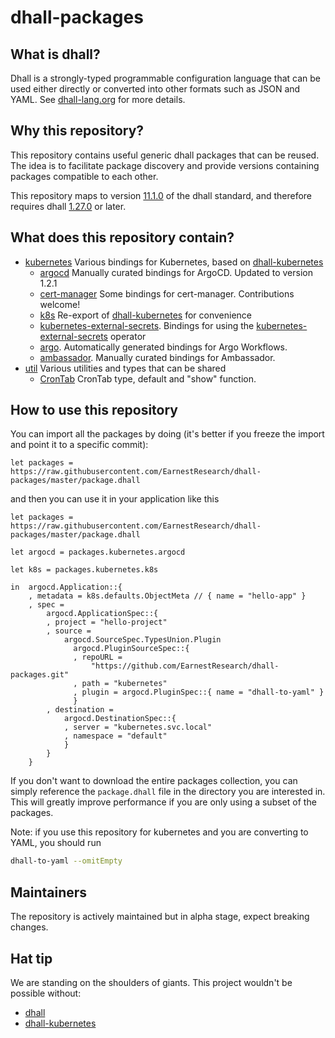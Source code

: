 # dhall-packages

## What is dhall?
Dhall is a strongly-typed programmable configuration language that can be used either directly or converted into other formats such as JSON and YAML. See [dhall-lang.org](https://dhall-lang.org) for more details.

## Why this repository?
This repository contains useful generic dhall packages that can be reused.
The idea is to facilitate package discovery and provide versions containing packages compatible to each other. 

This repository maps to version [11.1.0](https://github.com/dhall-lang/dhall-lang/releases/tag/v11.1.0) of the dhall standard, and therefore requires dhall [1.27.0](https://github.com/dhall-lang/dhall-haskell/releases/tag/1.27.0) or later.

## What does this repository contain?
- [kubernetes](kubernetes) Various bindings for Kubernetes, based on [dhall-kubernetes](https://github.com/dhall-lang/dhall-kubernetes)
    - [argocd](kubernetes/argocd) Manually curated bindings for ArgoCD. Updated to version 1.2.1
    - [cert-manager](kubernetes/cert-manager) Some bindings for cert-manager. Contributions welcome!
    - [k8s](kubernetes/k8s) Re-export of [dhall-kubernetes](https://github.com/dhall-lang/dhall-kubernetes) for convenience
    - [kubernetes-external-secrets](kubernetes/kubernetes-external-secrets). Bindings for using the [kubernetes-external-secrets](https://github.com/godaddy/kubernetes-external-secrets) operator
    - [argo](kubernetes/argo). Automatically generated bindings for Argo Workflows.
    - [ambassador](kubernetes/ambassador). Manually curated bindings for Ambassador.
- [util](util/CronTab) Various utilities and types that can be shared
    - [CronTab](util/CronTab) CronTab type, default and "show" function.

## How to use this repository
You can import all the packages by doing (it's better if you freeze the import and point it to a specific commit):
```dhall
let packages = https://raw.githubusercontent.com/EarnestResearch/dhall-packages/master/package.dhall
```

and then you can use it in your application like this
```dhall
let packages = https://raw.githubusercontent.com/EarnestResearch/dhall-packages/master/package.dhall

let argocd = packages.kubernetes.argocd

let k8s = packages.kubernetes.k8s

in  argocd.Application::{
    , metadata = k8s.defaults.ObjectMeta // { name = "hello-app" }
    , spec =
        argocd.ApplicationSpec::{
        , project = "hello-project"
        , source =
            argocd.SourceSpec.TypesUnion.Plugin
              argocd.PluginSourceSpec::{
              , repoURL =
                  "https://github.com/EarnestResearch/dhall-packages.git"
              , path = "kubernetes"
              , plugin = argocd.PluginSpec::{ name = "dhall-to-yaml" }
              }
        , destination =
            argocd.DestinationSpec::{
            , server = "kubernetes.svc.local"
            , namespace = "default"
            }
        }
    }
```

If you don't want to download the entire packages collection, you can simply reference the `package.dhall` file in the directory you are interested in. This will greatly improve performance if you are only using a subset of the packages.

Note: if you use this repository for kubernetes and you are converting to YAML, you should run
```sh
dhall-to-yaml --omitEmpty
```

## Maintainers
The repository is actively maintained but in alpha stage, expect breaking changes.

## Hat tip
We are standing on the shoulders of giants. This project wouldn't be possible without:
- [dhall](https://dhall-lang.org)
- [dhall-kubernetes](https://github.com/dhall-lang/dhall-kubernetes)
